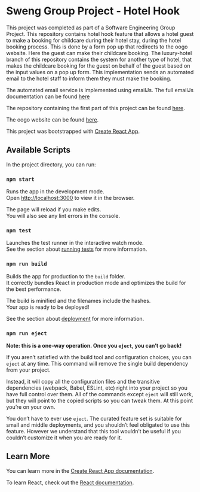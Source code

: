 # Sweng Group Project - Hotel Hook
This project was completed as part of a Software Engineering Group Project. This repository contains hotel hook feature that allows a hotel guest to make a booking for childcare during their hotel stay, during the hotel booking process. This is done by a form pop up that redirects to the oogo website. Here the guest can make their childcare booking. 
The luxury-hotel branch of this repository contains the system for another type of hotel, that makes the childcare booking for the guest on behalf of the guest based on the input values on a pop up form. This implementation sends an automated email to the hotel staff to inform them they must make the booking. 

The automated email service is implemented using emailJs. The full emailJs documentation can be found [here](https://www.emailjs.com/docs/)

The repository containing the first part of this project can be found [here](https://github.com/EllenWhelan/flex-template-web).

The oogo website can be found [here](https://oogo.herokuapp.com/).




This project was bootstrapped with [Create React App](https://github.com/facebook/create-react-app).

## Available Scripts

In the project directory, you can run:

### `npm start`

Runs the app in the development mode.<br />
Open [http://localhost:3000](http://localhost:3000) to view it in the browser.

The page will reload if you make edits.<br />
You will also see any lint errors in the console.

### `npm test`

Launches the test runner in the interactive watch mode.<br />
See the section about [running tests](https://facebook.github.io/create-react-app/docs/running-tests) for more information.

### `npm run build`

Builds the app for production to the `build` folder.<br />
It correctly bundles React in production mode and optimizes the build for the best performance.

The build is minified and the filenames include the hashes.<br />
Your app is ready to be deployed!

See the section about [deployment](https://facebook.github.io/create-react-app/docs/deployment) for more information.

### `npm run eject`

**Note: this is a one-way operation. Once you `eject`, you can’t go back!**

If you aren’t satisfied with the build tool and configuration choices, you can `eject` at any time. This command will remove the single build dependency from your project.

Instead, it will copy all the configuration files and the transitive dependencies (webpack, Babel, ESLint, etc) right into your project so you have full control over them. All of the commands except `eject` will still work, but they will point to the copied scripts so you can tweak them. At this point you’re on your own.

You don’t have to ever use `eject`. The curated feature set is suitable for small and middle deployments, and you shouldn’t feel obligated to use this feature. However we understand that this tool wouldn’t be useful if you couldn’t customize it when you are ready for it.

## Learn More

You can learn more in the [Create React App documentation](https://facebook.github.io/create-react-app/docs/getting-started).

To learn React, check out the [React documentation](https://reactjs.org/).


